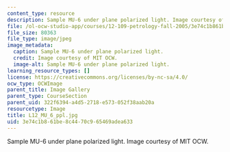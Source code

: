 ```yaml
---
content_type: resource
description: Sample MU-6 under plane polarized light. Image courtesy of MIT OCW.
file: /ol-ocw-studio-app/courses/12-109-petrology-fall-2005/3e74c1b861be8c4470c965469adea633_L12_MU_6_ppl.jpg
file_size: 80363
file_type: image/jpeg
image_metadata:
  caption: Sample MU-6 under plane polarized light.
  credit: Image courtesy of MIT OCW.
  image-alt: Sample MU-6 under plane polarized light.
learning_resource_types: []
license: https://creativecommons.org/licenses/by-nc-sa/4.0/
ocw_type: OCWImage
parent_title: Image Gallery
parent_type: CourseSection
parent_uid: 322f6394-a4d5-2718-e573-052f38aab20a
resourcetype: Image
title: L12_MU_6_ppl.jpg
uid: 3e74c1b8-61be-8c44-70c9-65469adea633
---
```

Sample MU-6 under plane polarized light. Image courtesy of MIT OCW.
